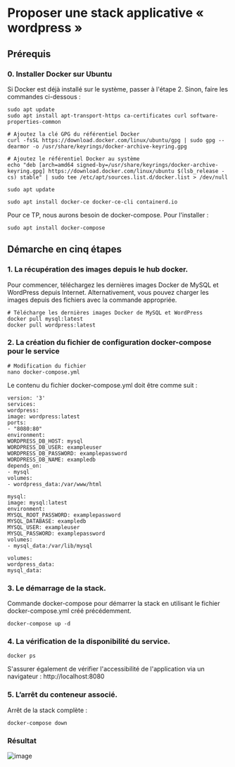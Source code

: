 
# Proposer une stack applicative « wordpress »
## Prérequis
### 0. Installer Docker sur Ubuntu
Si Docker est déjà installé sur le système, passer à l'étape 2. Sinon, faire les commandes ci-dessous :
```
sudo apt update
sudo apt install apt-transport-https ca-certificates curl software-properties-common

# Ajoutez la clé GPG du référentiel Docker
curl -fsSL https://download.docker.com/linux/ubuntu/gpg | sudo gpg --dearmor -o /usr/share/keyrings/docker-archive-keyring.gpg

# Ajoutez le référentiel Docker au système
echo "deb [arch=amd64 signed-by=/usr/share/keyrings/docker-archive-keyring.gpg] https://download.docker.com/linux/ubuntu $(lsb_release -cs) stable" | sudo tee /etc/apt/sources.list.d/docker.list > /dev/null

sudo apt update

sudo apt install docker-ce docker-ce-cli containerd.io
```
Pour ce TP, nous aurons besoin de docker-compose. Pour l'installer :
```
sudo apt install docker-compose
```
## Démarche en cinq étapes
### 1. La récupération des images depuis le hub docker.

Pour commencer, téléchargez les dernières images Docker de MySQL et WordPress depuis Internet. Alternativement, vous pouvez charger les images depuis des fichiers avec la commande appropriée.

```
# Télécharge les dernières images Docker de MySQL et WordPress
docker pull mysql:latest
docker pull wordpress:latest
```

### 2. La création du fichier de configuration docker-compose pour le service
```
# Modification du fichier
nano docker-compose.yml
```
Le contenu du fichier docker-compose.yml doit être comme suit :
```
version: '3'
services:
wordpress:
image: wordpress:latest
ports:
- "8080:80"
environment:
WORDPRESS_DB_HOST: mysql
WORDPRESS_DB_USER: exampleuser
WORDPRESS_DB_PASSWORD: examplepassword
WORDPRESS_DB_NAME: exampledb
depends_on:
- mysql
volumes:
- wordpress_data:/var/www/html

mysql:
image: mysql:latest
environment:
MYSQL_ROOT_PASSWORD: examplepassword
MYSQL_DATABASE: exampledb
MYSQL_USER: exampleuser
MYSQL_PASSWORD: examplepassword
volumes:
- mysql_data:/var/lib/mysql

volumes:
wordpress_data:
mysql_data:
```
### 3. Le démarrage de la stack.
Commande docker-compose pour démarrer la stack en utilisant le fichier docker-compose.yml créé précédemment.
```
docker-compose up -d
```
### 4. La vérification de la disponibilité du service.
```
docker ps
```
S'assurer également de vérifier l'accessibilité de l'application via un navigateur : http://localhost:8080
### 5. L’arrêt du conteneur associé.
Arrêt de la stack complète :
```
docker-compose down
```
### Résultat
![image](https://github.com/Eken4/sa-project-tar/assets/94603692/bb5c774a-7cbb-4bcb-8d88-deb9d816e58e)

